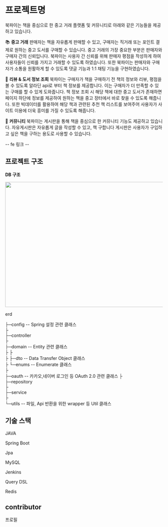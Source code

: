 # 프로젝트명

북파이는 책을 중심으로 한 중고 거래 플랫폼 및 커뮤니티로
아래와 같은 기능들을 제공하고 있습니다.

:books: **중고 거래**
판매자는 책을 자유롭게 판매할 수 있고, 구매자는 직거래 또는 포인트 결제로 원하는 중고 도서를 구매할 수 있습니다.
중고 거래의 가장 중요한 부분은 판매자와 구매자 간의 신뢰입니다. 북파이는 사용자 간 신뢰를 위해 판매자 평점을 작성하게 하여 사용자들이 신뢰를 가지고 거래할 수 있도록 하였습니다.
또한 북파이는 판매자와 구매자가 소통을 원활하게 할 수 있도록 댓글 기능과 1:1 채팅 기능을 구현하였습니다.

:mag_right: **리뷰 & 도서 정보 조회**
북파이는 구매자가 책을 구매하기 전 책의 정보와 리뷰, 평점을 볼 수 있도록 알라딘 api로 부터 책 정보를 제공합니다. 이는 구매자가 더 만족할 수 있는 구매를 할 수 있게 도와줍니다.
책 정보 조회 시 해당 책에 대한 중고 도서가 존재하면 페이지 하단에 정보를 제공하여 원하는 책을 중고 장터에서 바로 찾을 수 있도록 해줍니다.
또한 빅데이터를 활용하여 해당 책과 관련된 추천 책 리스트를 보여주어 사용자가 사이트 이용에 더욱 흥미를 가질 수 있도록 해줍니다.

:two_men_holding_hands: **커뮤니티**
북파이는 게시판을 통해 책을 중심으로 한 커뮤니티 기능도 제공하고 있습니다.
자유게시판은 자유롭게 글을 작성할 수 있고, 책 구합니다 게시판은 사용자가 구입하고 싶은 책을 구하는 용도로 사용할 수 있습니다.

-- fe 링크  -- 

## 프로젝트 구조 
 **DB 구조**
 
 <img  src=""  width="600" height="400">
 
 

 erd
 

 
 ├─config        -- Spring 설정 관련 클래스  
 ├                 
 ├─controller  
 ├  
 ├─domain         -- Entity 관련 클래스  
 ├ ├  
 ├ ├─dto         --  Data Transfer Object 클래스  
 ├ └─enums       --  Enumerate 클래스  
 ├  
 ├─oauth          -- 카카오,네이버 로그인 등 OAuth 2.0 관련 클래스 
 ├  
 ├─repository     
 ├  
 ├─service  
 ├  
 └─utils          -- 파일, Api 반환을 위한 wrapper 등 Util 클래스
 
 



## 기술 스택 
  JAVA
  
  Spring Boot
  
  Jpa
  
  MySQL
  
  Jenkins
  
  Query DSL
  
  Redis
 


## contributor 
프로필 



